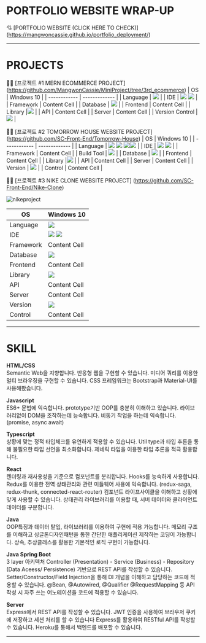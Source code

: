 # PORTFOLIO WEBSITE WRAP-UP 
💘 [PORTFOLIO WEBSITE (CLICK HERE TO CHECK)] (https://mangwoncassie.github.io/portfolio_deployment/)

* * *


# PROJECTS
📌📎 [프로젝트 #1  MERN ECOMMERCE PROJECT] (https://github.com/MangwonCassie/MiniProject/tree/3rd_ecommerce)
| OS           | Windows 10    |
| ------------ | ------------- |
| Language     | <img src="https://img.shields.io/badge/JavaScript-F7DF1E?style=for-the-badge&logo=javascript&logoColor=white">   |
| IDE          | <img src="https://img.shields.io/badge/intellijidea-000000?style=for-the-badge&logo=intellijidea&logoColor=white"> <img src="https://img.shields.io/badge/VisualStudio-007ACC?style=for-the-badge&logo=visualstudio&logoColor=white">  |
| Framework    | Content Cell  |
| Database     |  <img src="https://img.shields.io/badge/MongoDB-47A248?style=for-the-badge&logo=mongoDB&logoColor=white">  |
| Frontend     | Content Cell  |
| Library      |<img src="https://img.shields.io/badge/REACT-61DAFB?style=for-the-badge&logo=react&logoColor=white">  |
| API          | Content Cell  |
| Server       | Content Cell  |
| Version Control        | <img src="https://img.shields.io/badge/GitHub-181717?style=for-the-badge&logo=GitHub&logoColor=white">  |



📌📎 [프로젝트 #2  TOMORROW HOUSE WEBSITE PROJECT] (https://github.com/SC-Front-End/Tomorrow-House)
| OS           | Windows 10    |
| ------------ | ------------- |
| Language     | <img src="https://img.shields.io/badge/Java-000000?style=for-the-badge&logo=javat&logoColor=white"> <img src="https://img.shields.io/badge/Spring Boot-000000?style=for-the-badge&logo=springboott&logoColor=white"> <img src="https://img.shields.io/badge/HTML-000000?style=for-the-badge&logo=html&logoColor=white"><img src="https://img.shields.io/badge/CSS3-000000?style=for-the-badge&logo=css3t&logoColor=white">  |
| IDE          | <img src="https://img.shields.io/badge/intellijidea-000000?style=for-the-badge&logo=intellijidea&logoColor=white"> <img src="https://img.shields.io/badge/VisualStudio-007ACC?style=for-the-badge&logo=visualstudio&logoColor=white">  |
| Framework    | Content Cell  |
  | Build Tool   | <img src="https://img.shields.io/badge/ApacheMaven-#C71A36?style=for-the-badge&logo=apachemaven&logoColor=white">   |
| Database     |  <img src="https://img.shields.io/badge/MariaDB-003545?style=for-the-badge&logo=mariaDB&logoColor=white">  |
| Frontend     | Content Cell  |
| Library      |<img src="https://img.shields.io/badge/REACT-61DAFB?style=for-the-badge&logo=react&logoColor=white">  |
| API          | Content Cell  |
| Server       | Content Cell  |
| Version      | <img src="https://img.shields.io/badge/GitHub-181717?style=for-the-badge&logo=GitHub&logoColor=white">  |
|  Control     | Content Cell  |


📌📎 [프로젝트 #3  NIKE CLONE WEBSITE PROJECT] (https://github.com/SC-Front-End/Nike-Clone)

![nikeproject](https://github.com/MangwonCassie/portfolio_deployment/assets/129250487/ec5d63a2-2daf-4c90-a04c-80a6aedbbe70)


| OS           | Windows 10    |
| ------------ | ------------- |
| Language     | <img src="https://img.shields.io/badge/JavaScript-F7DF1E?style=for-the-badge&logo=javascript&logoColor=white">   |
| IDE          | <img src="https://img.shields.io/badge/intellijidea-000000?style=for-the-badge&logo=intellijidea&logoColor=white"> <img src="https://img.shields.io/badge/VisualStudio-007ACC?style=for-the-badge&logo=visualstudio&logoColor=white">  |
| Framework    | Content Cell  |
| Database     |  <img src="https://img.shields.io/badge/MongoDB-47A248?style=for-the-badge&logo=mongoDB&logoColor=white">  |
| Frontend     | Content Cell  |
| Library      |<img src="https://img.shields.io/badge/REACT-61DAFB?style=for-the-badge&logo=react&logoColor=white">  |
| API          | Content Cell  |
| Server       | Content Cell  |
| Version      | <img src="https://img.shields.io/badge/GitHub-181717?style=for-the-badge&logo=GitHub&logoColor=white">  |
|  Control     | Content Cell  |



* * * 
# SKILL
**HTML/CSS<br/>**
Semantic Web을 지향합니다.
반응형 웹을 구현할 수 있습니다.
미디어 쿼리를 이용한 멀티 브라우징을 구현할 수 있습니다.
CSS 프레임워크는 Bootstrap과 Material-UI를 사용해봤습니다.

**Javascript<br/>**
ES6+ 문법에 익숙합니다.
prototype기반 OOP를 충분히 이해하고 있습니다.
라이브러리없이 DOM을 조작하는데 능숙합니다.
비동기 작업을 하는데 익숙합니다. (promise, async await)

**Typescript<br/>**
상황에 맞는 정적 타입체크를 유연하게 적용할 수 있습니다.
Util type과 타입 추론을 통해 불필요한 타입 선언을 최소화합니다.
제네릭 타입을 이용한 타입 추론을 적극 활용합니다.

**React<br/>**
렌더링과 재사용성을 기준으로 컴포넌트를 분리합니다.
Hooks를 능숙하게 사용합니다.
Redux를 이용한 전역 상태관리와 관련 미들웨어 사용에 익숙합니다.
(redux-saga, redux-thunk, connected-react-router)
컴포넌트 라이프사이클을 이해하고 상황에 맞게 사용할 수 있습니다.
상태관리 라이브러리를 이용할 때, 서버 데이터와 클라이언트 데이터를 구분합니다.

**Java<br/>**
OOP특징과 데이터 탙입, 라이브러리를 이용하여 구현에 적용 가능합니다.
메모리 구조를 이해하고 싱글톤디자인패턴을 통한 간단한 애플리케이션 제작하는 코딩이 가능합니다.
상속, 추상클래스를 활용한 기본적인 로직 구현이 가능합니다.

**Java Spring Boot<br/>**
3 layer 아키텍처 Controller (Presentation) - Service (Business) - Repository (Data Aceess/ Persistence) 기반으로 REST API를 작성할 수 있습니다.
Setter/Constructor/Field Injection을 통해 DI 개념을 이해하고 담당하는 코드에 적용할 수 있습니다. 
@Bean, @Autowired, @Qualifier @RequestMapping 등 API 작성 시 자주 쓰는 어노테이션을 코드에 적용할 수 있습니다. 


**Server<br/>**
Express에서 REST API를 작성할 수 있습니다.
JWT 인증을 사용하여 브라우저 쿠키에 저장하고 세션 처리를 할 수 있습니다
Express를 활용하여 RESTful API를 작성할 수 있습니다.
Heroku를 통해서 백엔드를 배포할 수 있습니다. 

* * * 
